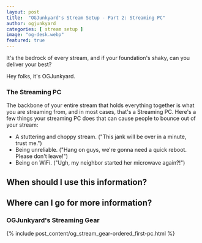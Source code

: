 ```yaml
---
layout: post
title:  "OGJunkyard's Stream Setup - Part 2: Streaming PC"
author: ogjunkyard
categories: [ stream setup ]
image: "og-desk.webp"
featured: true
---
```


It's the bedrock of every stream, and if your foundation's shaky, can you deliver your best?

Hey folks, it's OGJunkyard.



### The Streaming PC

The backbone of your entire stream that holds everything together is what you are streaming from, and in most cases, that's a Streaming PC. Here's a few things your streaming PC does that can cause people to bounce out of your stream:

- A stuttering and choppy stream. ("This jank will be over in a minute, trust me.")
- Being unreliable. ("Hang on guys, we're gonna need a quick reboot. Please don't leave!")
- Being on WiFi. ("Ugh, my neighbor started her microwave again?!")



## When should I use this information?

## Where can I go for more information?


### OGJunkyard's Streaming Gear

{% include post_content/og_stream_gear-ordered_first-pc.html %}
